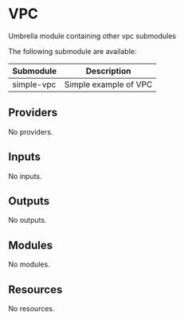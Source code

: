 # VPC
Umbrella module containing other vpc submodules


The following submodule are available:

| Submodule       | Description                         |
| --------------- | ----------------------------------- |
| simple-vpc      | Simple example of VPC               |


<!-- BEGIN_TF_DOCS -->
<!-- NOTE: This section is generated by terraform-docs                      -->
<!--       Please make your changes before the `BEGIN_TF_DOCS` yaml comment -->

<!-- markdownlint-disable MD033 -->

## Providers

No providers.

## Inputs

No inputs.

## Outputs

No outputs.

## Modules

No modules.

## Resources

No resources.
<!-- END_TF_DOCS -->
